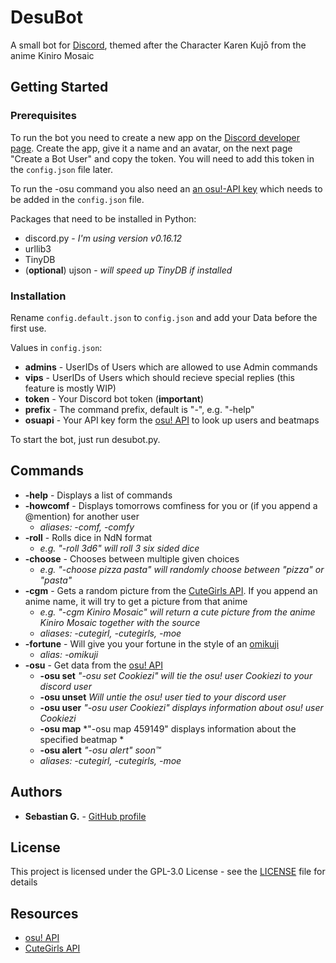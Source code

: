 # DesuBot

A small bot for [Discord](https://discordapp.com/), themed after the Character Karen Kujō from the anime Kiniro Mosaic

## Getting Started

### Prerequisites

To run the bot you need to create a new app on the [Discord developer page](https://discordapp.com/developers/applications/me). Create the app, give it a name and an avatar, on the next page "Create a Bot User" and copy the token. You will need to add this token in the `config.json` file later.

To run the -osu command you also need an [an osu!-API key](https://github.com/ppy/osu-api/wiki) which needs to be added in the `config.json` file.

Packages that need to be installed in Python:

* discord.py - *I'm using version v0.16.12*
* urllib3
* TinyDB
* (**optional**) ujson - *will speed up TinyDB if installed*


### Installation

Rename `config.default.json` to `config.json` and add your Data before the first use.

Values in `config.json`:

* **admins** - UserIDs of Users which are allowed to use Admin commands
* **vips** - UserIDs of Users which should recieve special replies (this feature is mostly WIP)
* **token** - Your Discord bot token (**important**)
* **prefix** - The command prefix, default is "-", e.g. "-help"
* **osuapi** - Your API key form the [osu! API](https://github.com/ppy/osu-api/wiki) to look up users and beatmaps

To start the bot, just run desubot.py.


## Commands

* **-help** - Displays a list of commands
* **-howcomf** - Displays tomorrows comfiness for you or (if you append a @mention) for another user
    - *aliases: -comf, -comfy*
* **-roll** - Rolls dice in NdN format
    - *e.g. "-roll 3d6" will roll 3 six sided dice* 
* **-choose** - Chooses between multiple given choices
    - *e.g. "-choose pizza pasta" will randomly choose between "pizza" or "pasta"* 
* **-cgm** - Gets a random picture from the [CuteGirls API](http://api.cutegirls.moe/). If you append an anime name, it will try to get a picture from that anime
    - *e.g. "-cgm Kiniro Mosaic" will return a cute picture from the anime Kiniro Mosaic together with the source*
    - *aliases: -cutegirl, -cutegirls, -moe*
* **-fortune** - Will give you your fortune in the style of an [omikuji](https://en.wikipedia.org/wiki/O-mikuji)
    - *alias: -omikuji*
* **-osu** - Get data from the [osu! API](https://github.com/ppy/osu-api/wiki)
    - **-osu set** *"-osu set Cookiezi" will tie the osu! user Cookiezi to your discord user*
    - **-osu unset** *Will untie the osu! user tied to your discord user*
    - **-osu user** *"-osu user Cookiezi" displays information about osu! user Cookiezi*
    - **-osu map** *"-osu map 459149" displays information about the specified beatmap *
    - **-osu alert** *"-osu alert" soon™*
    - *aliases: -cutegirl, -cutegirls, -moe*

## Authors

* **Sebastian G.** - [GitHub profile](https://github.com/SebastianGi)

## License

This project is licensed under the GPL-3.0 License - see the [LICENSE](LICENSE) file for details

## Resources 

* [osu! API](https://github.com/ppy/osu-api/wiki)
* [CuteGirls API](http://api.cutegirls.moe/)
